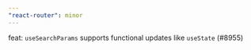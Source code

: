 ```yaml
---
"react-router": minor
---
```


feat: `useSearchParams` supports functional updates like `useState` (#8955)

